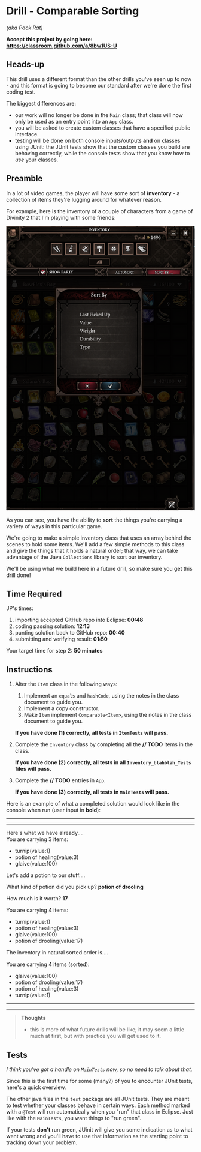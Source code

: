 # Drill - Comparable Sorting

_(aka Pack Rat)_

**Accept this project by going here: https://classroom.github.com/a/8bw1US-U**

## Heads-up

This drill uses a different format than the other drills you've seen up to now - and this format is going to become our standard after we're done the first coding test.

The biggest differences are:
 - our work will no longer be done in the `Main` class; that class will now only be used as an entry point into an `App` class. 
 - you will be asked to create custom classes that have a specified public interface.
 - testing will be done on both console inputs/outputs **and** on classes using JUnit: the JUnit tests show that the custom classes you build are behaving correctly, while the console tests show that you know how to *use* your classes.

## Preamble

In a lot of video games, the player will have some sort of **inventory** - a collection of items they're lugging around for whatever reason.

For example, here is the inventory of a couple of characters from a game of Divinity 2 that I'm playing with some friends:

![divinity-inventory](images/divinity-inventory-shot.PNG)

As you can see, you have the ability to **sort** the things you're carrying a variety of ways in this particular game.

We're going to make a simple inventory class that uses an array behind the scenes to hold some items. We'll add a few simple methods to this class and give the things that it holds a natural order; that way, we can take advantage of the Java `Collections` library to sort our inventory.

We'll be using what we build here in a future drill, so make sure you get this drill done!

## Time Required

JP's times:

1. importing accepted GitHub repo into Eclipse: **00:48**
2. coding passing solution: **12:13**
3. punting solution back to GitHub repo: **00:40**
4. submitting and verifying result: **01:50**

Your target time for step 2: **50 minutes**


## Instructions

1. Alter the `Item` class in the following ways:
   1. Implement an `equals` and `hashCode`, using the notes in the class document to guide you.
   2. Implement a copy constructor.
   3. Make `Item` implement `Comparable<Item>`, using the notes in the class document to guide you.

    **If you have done (1) correctly, all tests in `ItemTests` will pass.**

2. Complete the `Inventory` class by completing all the **// TODO** items in the class.

    **If you have done (2) correctly, all tests in all `Inventory_blahblah_Tests` files will pass.**
    
3. Complete the  **// TODO** entries in `App`.

    **If you have done (3) correctly, all tests in `MainTests` will pass.**
    
Here is an example of what a completed solution would look like in the console when run (user input in **bold**):

---
---

Here's what we have already....  
You are carrying 3 items:
- turnip(value:1)
- potion of healing(value:3)
- glaive(value:100)

Let's add a potion to our stuff....

What kind of potion did you pick up? **potion of drooling**

How much is it worth? **17**

You are carrying 4 items:
- turnip(value:1)
- potion of healing(value:3)
- glaive(value:100)
- potion of drooling(value:17)

The inventory in natural sorted order is....

You are carrying 4 items (sorted):
- glaive(value:100)
- potion of drooling(value:17)
- potion of healing(value:3)
- turnip(value:1)

---
---

> **Thoughts**
> - this is more of what future drills will be like; it may seem a little much at first, but with practice you will get used to it.


## Tests

*I think you've got a handle on `MainTests` now, so no need to talk about that.*

Since this is the first time for some (many?) of you to encounter JUnit tests, here's a quick overview.

The other java files in the `test` package are all JUnit tests. They are meant to test whether your classes behave in certain ways. Each method marked with a `@Test` will run automatically when you "run" that class in Eclipse. Just like with the `MainTests`, you want things to "run green".

If your tests **don't** run green, JUinit will give you some indication as to what went wrong and you'll have to use that information as the starting point to tracking down your problem.

